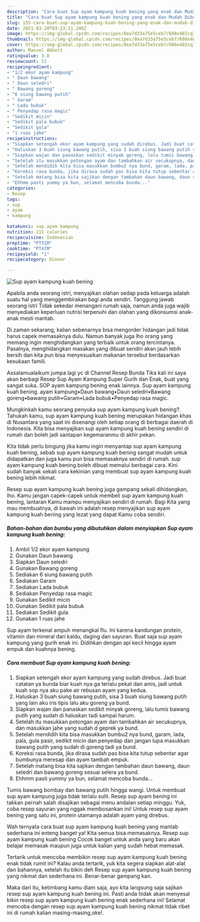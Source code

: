 ```yaml
---
description: "Cara buat Sup ayam kampung kuah bening yang enak dan Mudah Dibuat"
title: "Cara buat Sup ayam kampung kuah bening yang enak dan Mudah Dibuat"
slug: 155-cara-buat-sup-ayam-kampung-kuah-bening-yang-enak-dan-mudah-dibuat
date: 2021-03-20T03:23:21.246Z
image: https://img-global.cpcdn.com/recipes/8ea7d33a75e5ceb7/680x482cq70/sup-ayam-kampung-kuah-bening-foto-resep-utama.jpg
thumbnail: https://img-global.cpcdn.com/recipes/8ea7d33a75e5ceb7/680x482cq70/sup-ayam-kampung-kuah-bening-foto-resep-utama.jpg
cover: https://img-global.cpcdn.com/recipes/8ea7d33a75e5ceb7/680x482cq70/sup-ayam-kampung-kuah-bening-foto-resep-utama.jpg
author: Manuel Abbott
ratingvalue: 3.8
reviewcount: 12
recipeingredient:
- "1/2 ekor ayam kampung"
- " Daun bawang"
- " Daun seledri"
- " Bawang goreng"
- "6 siung bawang putih"
- " Garam"
- " Lada bubuk"
- " Penyedap rasa magic"
- "Sedikit micin"
- "Sedikit pala bubuk"
- "Sedikit gula"
- "1 ruas jahe"
recipeinstructions:
- "Siapkan setengah ekor ayam kampung yang sudah direbus. Jadi buat catatan ya bunda biar kuah nya ga terlalu pekat dan amis, jadi untuk kuah sop nya aku pake air rebusan ayam yang kedua."
- "Haluskan 3 buah siung bawang putih, sisa 3 buah siung bawang putih yang lain aku iris tipis lalu aku goreng ya bund."
- "Siapkan wajan dan panaskan sedikit minyak goreng, lalu tumis bawang putih yang sudah di haluskan tadi sampai harum."
- "Setelah itu masukkan potongan ayam dan tambahkan air secukupnya, dan masukkan jahe yang sudah d geprek ya bund."
- "Setelah mendidih kita bisa masukkan bumbu2 nya bund, garam, lada, pala, gula pasir, sedikit micin dan penyedap dan jangan lupa masukkan bawang putih yang sudah di goreng tadi ya bund."
- "Koreksi rasa bunda, jika dirasa sudah pas bisa kita tutup sebentar agar bumbunya meresap dan ayam tambah empuk."
- "Setelah matang bisa kita sajikan dengan tambahan daun bawang, daun seledri dan bawang goreng sesuai selera ya bund."
- "Ehhmm pasti yummy ya bun, selamat mencoba bunda..."
categories:
- Resep
tags:
- sup
- ayam
- kampung

katakunci: sup ayam kampung 
nutrition: 211 calories
recipecuisine: Indonesian
preptime: "PT31M"
cooktime: "PT47M"
recipeyield: "1"
recipecategory: Dinner

---
```



![Sup ayam kampung kuah bening](https://img-global.cpcdn.com/recipes/8ea7d33a75e5ceb7/680x482cq70/sup-ayam-kampung-kuah-bening-foto-resep-utama.jpg)

Apabila anda seorang istri, menyajikan olahan sedap pada keluarga adalah suatu hal yang menggembirakan bagi anda sendiri. Tanggung jawab seorang istri Tidak sekedar menangani rumah saja, namun anda juga wajib menyediakan keperluan nutrisi terpenuhi dan olahan yang dikonsumsi anak-anak mesti mantab.

Di zaman  sekarang, kalian sebenarnya bisa mengorder hidangan jadi tidak harus capek memasaknya dulu. Namun banyak juga lho orang yang memang ingin menghidangkan yang terbaik untuk orang tercintanya. Pasalnya, menghidangkan masakan yang dibuat sendiri akan jauh lebih bersih dan kita pun bisa menyesuaikan makanan tersebut berdasarkan kesukaan famili. 

Assalamualaikum jumpa lagi yc di Channel Resep Bunda Tika kali ini saya akan berbagi Resep Sup Ayam Kampung Super Gurih dan Enak, buat yang sangat suka. SOP ayam kampung bening enak lainnya. Sup ayam kampung kuah bening. ayam kampung•Daun bawang•Daun seledri•Bawang goreng•bawang putih•Garam•Lada bubuk•Penyedap rasa magic.

Mungkinkah kamu seorang penyuka sup ayam kampung kuah bening?. Tahukah kamu, sup ayam kampung kuah bening merupakan hidangan khas di Nusantara yang saat ini disenangi oleh setiap orang di berbagai daerah di Indonesia. Kita bisa menyajikan sup ayam kampung kuah bening sendiri di rumah dan boleh jadi santapan kegemaranmu di akhir pekan.

Kita tidak perlu bingung jika kamu ingin menyantap sup ayam kampung kuah bening, sebab sup ayam kampung kuah bening sangat mudah untuk didapatkan dan juga kamu pun bisa memasaknya sendiri di rumah. sup ayam kampung kuah bening boleh dibuat memalui berbagai cara. Kini sudah banyak sekali cara kekinian yang membuat sup ayam kampung kuah bening lebih nikmat.

Resep sup ayam kampung kuah bening juga gampang sekali dihidangkan, lho. Kamu jangan capek-capek untuk membeli sup ayam kampung kuah bening, lantaran Kamu mampu menyajikan sendiri di rumah. Bagi Kita yang mau membuatnya, di bawah ini adalah resep menyajikan sup ayam kampung kuah bening yang lezat yang dapat Kamu coba sendiri.

<!--inarticleads1-->

##### Bahan-bahan dan bumbu yang dibutuhkan dalam menyiapkan Sup ayam kampung kuah bening:

1. Ambil 1/2 ekor ayam kampung
1. Gunakan  Daun bawang
1. Siapkan  Daun seledri
1. Gunakan  Bawang goreng
1. Sediakan 6 siung bawang putih
1. Sediakan  Garam
1. Sediakan  Lada bubuk
1. Sediakan  Penyedap rasa magic
1. Gunakan Sedikit micin
1. Gunakan Sedikit pala bubuk
1. Sediakan Sedikit gula
1. Gunakan 1 ruas jahe


Sup ayam terkenal ampuh menangkal flu. Ini karena kandungan protein, vitamin dan mineral dari kaldu, daging dan sayuran. Buat saja sup ayam kampung yang gurih enak ini. Didihkan dengan api kecil hingga ayam empuk dan kuahnya bening. 

<!--inarticleads2-->

##### Cara membuat Sup ayam kampung kuah bening:

1. Siapkan setengah ekor ayam kampung yang sudah direbus. Jadi buat catatan ya bunda biar kuah nya ga terlalu pekat dan amis, jadi untuk kuah sop nya aku pake air rebusan ayam yang kedua.
1. Haluskan 3 buah siung bawang putih, sisa 3 buah siung bawang putih yang lain aku iris tipis lalu aku goreng ya bund.
1. Siapkan wajan dan panaskan sedikit minyak goreng, lalu tumis bawang putih yang sudah di haluskan tadi sampai harum.
1. Setelah itu masukkan potongan ayam dan tambahkan air secukupnya, dan masukkan jahe yang sudah d geprek ya bund.
1. Setelah mendidih kita bisa masukkan bumbu2 nya bund, garam, lada, pala, gula pasir, sedikit micin dan penyedap dan jangan lupa masukkan bawang putih yang sudah di goreng tadi ya bund.
1. Koreksi rasa bunda, jika dirasa sudah pas bisa kita tutup sebentar agar bumbunya meresap dan ayam tambah empuk.
1. Setelah matang bisa kita sajikan dengan tambahan daun bawang, daun seledri dan bawang goreng sesuai selera ya bund.
1. Ehhmm pasti yummy ya bun, selamat mencoba bunda...


Tumis bawang bombay dan bawang putih hingga wangi. Untuk membuat sup ayam kampung juga tidak terlalu sulit. Resep sup ayam bening ini takkan pernah salah disajikan sebagai menu andalan setiap minggu. Yuk, coba resep sayuran yang nggak membosankan ini! Untuk resep sup ayam bening yang satu ini, protein utamanya adalah ayam yang direbus. 

Wah ternyata cara buat sup ayam kampung kuah bening yang mantab sederhana ini enteng banget ya! Kita semua bisa memasaknya. Resep sup ayam kampung kuah bening Cocok banget untuk anda yang baru akan belajar memasak maupun juga untuk kalian yang sudah hebat memasak.

Tertarik untuk mencoba membikin resep sup ayam kampung kuah bening enak tidak rumit ini? Kalau anda tertarik, yuk kita segera siapkan alat-alat dan bahannya, setelah itu bikin deh Resep sup ayam kampung kuah bening yang nikmat dan sederhana ini. Benar-benar gampang kan. 

Maka dari itu, ketimbang kamu diam saja, ayo kita langsung saja sajikan resep sup ayam kampung kuah bening ini. Pasti anda tiidak akan menyesal bikin resep sup ayam kampung kuah bening enak sederhana ini! Selamat mencoba dengan resep sup ayam kampung kuah bening nikmat tidak ribet ini di rumah kalian masing-masing,oke!.

